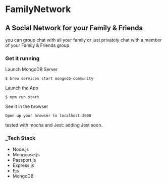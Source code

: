 # FamilyNetwork

## A Social Network for your Family & Friends

you can group chat with all your family or just privately chat with a member of your Family & Friends group.  

### Get it running
Launch MongoDB Server
```
$ brew services start mongodb-community
```

Launch the App
```
$ npm run start
```

See it in the browser
```
Open up your browser to localhost:3000
```
tested with mocha and Jest: adding Jest soon.

### _Tech Stack
- Node.js
- Mongoose.js
- Passport.js
- Express.js
- Ejs
- MongoDB

